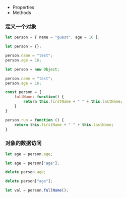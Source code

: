 

* Properties
* Methods


### 定义一个对象

```js
let person = { name = "guest", age = 16 };
```

```js
let person = {};

person.name = "test";
person.age = 16;
```

```js
let person = new Object;

person.name = "test";
person.age = 16;
```

```js
const person = {
    fullName: function() {
        return this.firstName + " " + this.lastName;
    }
}
```

```js
person.run = function () {
    return this.firstName + " " + this.lastName;
}
```

### 对象的数据访问


```js
let age = person.age;
```

```js
let age = person["age"];
```


```js
delete person.age;
```

```js
delete person["age"];
```


```js
let val = person.fullName();
```
